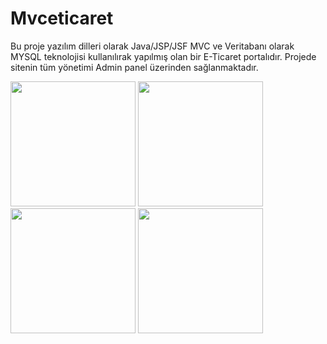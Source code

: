 # Mvceticaret
Bu proje yazılım dilleri olarak Java/JSP/JSF MVC ve Veritabanı olarak MYSQL teknolojisi kullanılırak yapılmış olan bir E-Ticaret portalıdır. Projede sitenin tüm yönetimi Admin panel üzerinden sağlanmaktadır.


<a href="https://github.com/SametHalifeoglu/Mvceticaret/blob/master/resimler/AnaSayfa.PNG" target="_blank">
<img src="https://github.com/SametHalifeoglu/Mvceticaret/blob/master/resimler/AnaSayfa.PNG" width="200" style="max-width:100%;"></a>

<a href="https://github.com/SametHalifeoglu/Mvceticaret/blob/master/resimler/Kategoriler.PNG" target="_blank">
<img src="https://github.com/SametHalifeoglu/Mvceticaret/blob/master/resimler/Kategoriler.PNG" width="200" style="max-width:100%;"></a>

<a href="https://github.com/SametHalifeoglu/Mvceticaret/blob/master/resimler/urunler.PNG" target="_blank">
<img src="https://github.com/SametHalifeoglu/Mvceticaret/blob/master/resimler/urunler.PNG" width="200" style="max-width:100%;"></a>

<a href="https://github.com/SametHalifeoglu/Mvceticaret/blob/master/resimler/admingiris.PNG" target="_blank">
<img src="https://github.com/SametHalifeoglu/Mvceticaret/blob/master/resimler/admingiris.PNG" width="200" style="max-width:100%;"></a>



